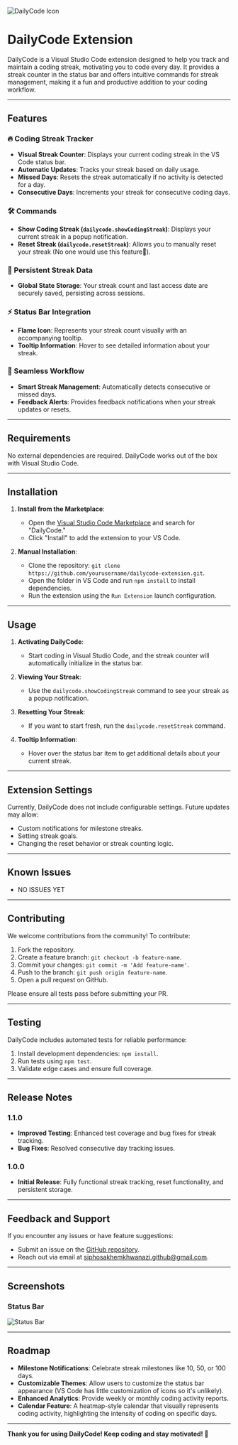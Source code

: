 ![DailyCode Icon](../images/dailycode-icon.png)
# DailyCode Extension

DailyCode is a Visual Studio Code extension designed to help you track and maintain a coding streak, motivating you to code every day. It provides a streak counter in the status bar and offers intuitive commands for streak management, making it a fun and productive addition to your coding workflow.

---

## Features

### 🔥 Coding Streak Tracker
- **Visual Streak Counter**: Displays your current coding streak in the VS Code status bar.
- **Automatic Updates**: Tracks your streak based on daily usage.
- **Missed Days**: Resets the streak automatically if no activity is detected for a day.
- **Consecutive Days**: Increments your streak for consecutive coding days.

### 🛠️ Commands
- **Show Coding Streak (`dailycode.showCodingStreak`)**: Displays your current streak in a popup notification.
- **Reset Streak (`dailycode.resetStreak`)**: Allows you to manually reset your streak (No one would use this feature🤣).

### 💾 Persistent Streak Data
- **Global State Storage**: Your streak count and last access date are securely saved, persisting across sessions.

### ⚡ Status Bar Integration
- **Flame Icon**: Represents your streak count visually with an accompanying tooltip.
- **Tooltip Information**: Hover to see detailed information about your streak.

### 🔗 Seamless Workflow
- **Smart Streak Management**: Automatically detects consecutive or missed days.
- **Feedback Alerts**: Provides feedback notifications when your streak updates or resets.

---

## Requirements

No external dependencies are required. DailyCode works out of the box with Visual Studio Code.

---

## Installation

1. **Install from the Marketplace**:
   - Open the [Visual Studio Code Marketplace](https://marketplace.visualstudio.com/) and search for "DailyCode."
   - Click "Install" to add the extension to your VS Code.

2. **Manual Installation**:
   - Clone the repository: `git clone https://github.com/yourusername/dailycode-extension.git`.
   - Open the folder in VS Code and run `npm install` to install dependencies.
   - Run the extension using the `Run Extension` launch configuration.

---

## Usage

1. **Activating DailyCode**:
   - Start coding in Visual Studio Code, and the streak counter will automatically initialize in the status bar.

2. **Viewing Your Streak**:
   - Use the `dailycode.showCodingStreak` command to see your streak as a popup notification.

3. **Resetting Your Streak**:
   - If you want to start fresh, run the `dailycode.resetStreak` command.

4. **Tooltip Information**:
   - Hover over the status bar item to get additional details about your current streak.

---

## Extension Settings

Currently, DailyCode does not include configurable settings. Future updates may allow:
- Custom notifications for milestone streaks.
- Setting streak goals.
- Changing the reset behavior or streak counting logic.

---

## Known Issues

- NO ISSUES YET

---

## Contributing

We welcome contributions from the community! To contribute:

1. Fork the repository.
2. Create a feature branch: `git checkout -b feature-name`.
3. Commit your changes: `git commit -m 'Add feature-name'`.
4. Push to the branch: `git push origin feature-name`.
5. Open a pull request on GitHub.

Please ensure all tests pass before submitting your PR.

---

## Testing

DailyCode includes automated tests for reliable performance:

1. Install development dependencies: `npm install`.
2. Run tests using `npm test`.
3. Validate edge cases and ensure full coverage.

---

## Release Notes

### 1.1.0
- **Improved Testing**: Enhanced test coverage and bug fixes for streak tracking.
- **Bug Fixes**: Resolved consecutive day tracking issues.

### 1.0.0
- **Initial Release**: Fully functional streak tracking, reset functionality, and persistent storage.

---

## Feedback and Support

If you encounter any issues or have feature suggestions:
- Submit an issue on the [GitHub repository](https://github.com/Siphosakhe2583003/dailycode).
- Reach out via email at [siphosakhemkhwanazi.github@gmail.com](mailto:siphosakhemkhwanazi.github@gmail.com).

---

## Screenshots

### Status Bar
![Status Bar](../images/status-bar.png)

---

## Roadmap

- **Milestone Notifications**: Celebrate streak milestones like 10, 50, or 100 days.
- **Customizable Themes**: Allow users to customize the status bar appearance (VS Code has little customization of icons so it's unlikely).
- **Enhanced Analytics**: Provide weekly or monthly coding activity reports.
- **Calendar Feature**: A heatmap-style calendar that visually represents coding activity, highlighting the intensity of coding on specific days.
---

**Thank you for using DailyCode! Keep coding and stay motivated! 🚀**